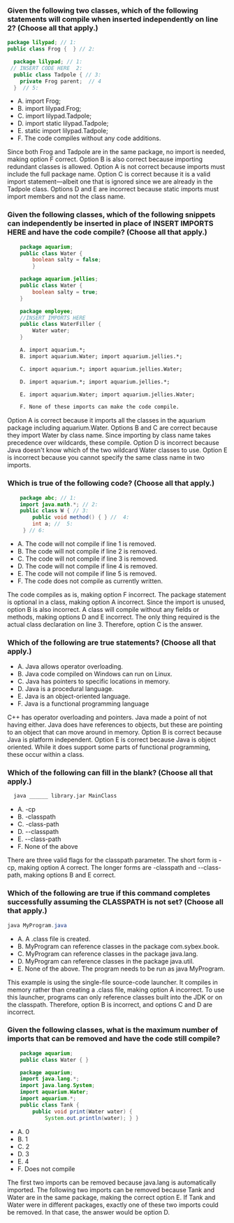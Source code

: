 ### Given the following two classes, which of the following statements will compile when inserted independently on line 2? (Choose all that apply.)

```java
package lilypad; // 1:
public class Frog {  } // 2:

  package lilypad; // 1:
 // INSERT CODE HERE  2:
  public class Tadpole { // 3:
    private Frog parent;  // 4
  }  // 5:

```
* A. import Frog;
* B. import lilypad.Frog;
* C. import lilypad.Tadpole;
* D. import static lilypad.Tadpole;
* E. static import lilypad.Tadpole;
* F. The code compiles without any code additions.

Since both Frog and Tadpole are in the same package, no import is needed, making option F correct.
Option B is also correct because importing redundant classes is allowed.
Option A is not correct because imports must include the full package name.
Option C is correct because it is a valid import statement—albeit one that is ignored since we are already in the Tadpole class.
Options D and E are incorrect because static imports must import members and not the class name.

### Given the following classes, which of the following snippets can independently be inserted in place of INSERT IMPORTS HERE and have the code compile? (Choose all that apply.)

```java
    package aquarium;
    public class Water {
        boolean salty = false;
        }

    package aquarium.jellies;
    public class Water {
        boolean salty = true;
    }

    package employee;
    //INSERT IMPORTS HERE
    public class WaterFiller {
        Water water;
    }
```

``` txt
    A. import aquarium.*;
    B. import aquarium.Water; import aquarium.jellies.*;

    C. import aquarium.*; import aquarium.jellies.Water;

    D. import aquarium.*; import aquarium.jellies.*;

    E. import aquarium.Water; import aquarium.jellies.Water;

    F. None of these imports can make the code compile.

```

Option A is correct because it imports all the classes in the aquarium package including aquarium.Water.
Options B and C are correct because they import Water by class name.
Since importing by class name takes precedence over wildcards, these compile.
Option D is incorrect because Java doesn't know which of the two wildcard Water classes to use.
Option E is incorrect because you cannot specify the same class name in two imports.


### Which is true of the following code? (Choose all that apply.)
```java
    package abc; // 1:
    import java.math.*; // 2:
    public class W { // 3:
        public void method() { } //  4:
        int a; //  5:
     } // 6:
```
* A. The code will not compile if line 1 is removed.
* B. The code will not compile if line 2 is removed.
* C. The code will not compile if line 3 is removed.
* D. The code will not compile if line 4 is removed.
* E. The code will not compile if line 5 is removed.
* F. The code does not compile as currently written.

The code compiles as is, making option F incorrect. The package statement is optional in a class, making option A incorrect.
Since the import is unused, option B is also incorrect.
A class will compile without any fields or methods, making options D and E incorrect.
The only thing required is the actual class declaration on line 3. Therefore, option C is the answer.

### Which of the following are true statements? (Choose all that apply.)
*  A. Java allows operator overloading.
*  B. Java code compiled on Windows can run on Linux.
*  C. Java has pointers to specific locations in memory.
*  D. Java is a procedural language.
*  E. Java is an object-oriented language.
*  F. Java is a functional programming language

C++ has operator overloading and pointers. Java made a point of not having either.
Java does have references to objects, but these are pointing to an object that can move around in memory.
Option B is correct because Java is platform independent.
Option E is correct because Java is object oriented.
While it does support some parts of functional programming, these occur within a class.

### Which of the following can fill in the blank? (Choose all that apply.)
```sh
  java ______ library.jar MainClass
```

*  A. -cp
*   B. -classpath
*  C. -class-path
*  D. --classpath
*  E. --class-path
*  F. None of the above

There are three valid flags for the classpath parameter. The short form is -cp, making option A correct.
The longer forms are -classpath and --class-path, making options B and E correct.

### Which of the following are true if this command completes successfully assuming the CLASSPATH is not set? (Choose all that apply.)
```java
java MyProgram.java
```
*  A. A .class file is created.
*  B. MyProgram can reference classes in the package com.sybex.book.
*  C. MyProgram can reference classes in the package java.lang.
*  D. MyProgram can reference classes in the package java.util.
*  E. None of the above. The program needs to be run as java MyProgram.

This example is using the single-file source-code launcher.
It compiles in memory rather than creating a .class file, making option A incorrect.
To use this launcher, programs can only reference classes built into the JDK or on the classpath.
Therefore, option B is incorrect, and options C and D are incorrect.

### Given the following classes, what is the maximum number of imports that can be removed and have the code still compile?
```java
    package aquarium;
    public class Water { }

    package aquarium;
    import java.lang.*;
    import java.lang.System;
    import aquarium.Water;
    import aquarium.*;
    public class Tank {
        public void print(Water water) {
            System.out.println(water); } }
```
* A. 0
* B. 1
* C. 2
* D. 3
* E. 4
* F. Does not compile

The first two imports can be removed because java.lang is automatically imported.
The following two imports can be removed because Tank and Water are in the same package,
making the correct option E.
If Tank and Water were in different packages, exactly one of these two imports could be removed.
In that case, the answer would be option D.
